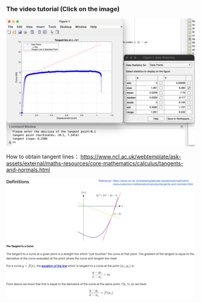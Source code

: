 ### The video tutorial (Click on the image)

[<img src="https://raw.githubusercontent.com/MSE250/Plotting-Guidebook-for-MSE-250/main/pic/cover03.png" width="800">](https://www.youtube.com/watch?v=Uri1ds-aBDA)

How to obtain tangent lines：
https://www.ncl.ac.uk/webtemplate/ask-assets/external/maths-resources/core-mathematics/calculus/tangents-and-normals.html

![截图](https://raw.githubusercontent.com/MSE250/Plotting-Guidebook-for-MSE-250/main/pic/cover03-2.png)
